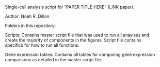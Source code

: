 Single-cell analysis script for "PAPER TITLE HERE" (LINK paper). 

Author: Noah R. Dillon 

Folders in this repository: 

Scripts: Contains master script file that was used to run all anaylses and create the majority of components in the figures.
Script file contains specifics for how to run all functions. 

Gene expression tables: Contains all tables for comparing gene expression comparisons as detailed in the master script file. 
